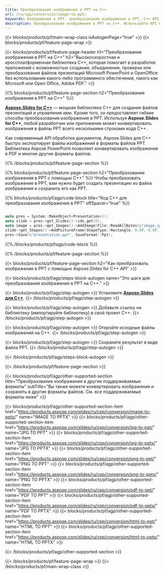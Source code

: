 ```yaml
---
title: Преобразование изображения в PPT на C++
url: /ru/cpp/conversion/image-to-ppt/
keywords: Изображение в PPT, преобразование изображения в PPT, C++ API, библиотека C++, изображение, PPT
description: Преобразование изображения в PPT на C++. Используйте API библиотеки C++ для преобразования файлов изображений в PDF-файлы
---
```


{{< blocks/products/pf/main-wrap-class isAutogenPage="true" >}}
{{< blocks/products/pf/feature-page-wrap >}}

{{< blocks/products/pf/feature-page-header h1="Преобразование изображения в PPT на C++" h2="Высокоскоростная и кроссплатформенная библиотека C++, которая помогает в разработке приложений с возможностью создания, объединения, проверки или преобразования файлов презентаций Microsoft PowerPoint и OpenOffice без использования какого-либо программного обеспечения, такого как Microsoft или Open Office, Adobe PDF." >}}

{{% blocks/products/pf/feature-page-section h2="Преобразование изображения в PPT на C++" %}}

[**Aspose.Slides for C++**](https://products.aspose.com/slides/ru/cpp/) — мощная библиотека C++ для создания файлов презентаций и управления ими. Кроме того, он предоставляет гибкие способы преобразования изображения в PPT. Используя **Aspose.Slides for C++**, любой разработчик или приложение может конвертировать изображения в файлы PPT всего несколькими строками кода C++.

Как современный API обработки документов, Aspose.Slides для C++ быстро экспортирует файлы изображений в форматы файлов PPT. Библиотека Aspose PowerPoint позволяет конвертировать изображения в PDF и многие другие форматы файлов.

{{% /blocks/products/pf/feature-page-section %}}

{{% blocks/products/pf/feature-page-section  h2="Преобразование изображения в PPT с помощью C++" %}}
Чтобы преобразовать изображение в PPT, вам нужно будет создать презентацию из файла изображения и сохранить его как PPT.

{{% blocks/products/pf/agp/code-block title="Код C++ для преобразования изображения в PPT" offSpacer="true" %}}

```cpp

auto pres = System::MakeObject<Presentation>();
auto slide = pres->get_Slides()->idx_get(0);
auto image = pres->get_Images()->AddImage(File::ReadAllBytes(u"image.jpg"));
slide->get_Shapes()->AddPictureFrame(ShapeType::Rectangle, 0.0f, 0.0f, 720.0f, 540.0f, image);
pres->Save(u"presentation.ppt", SaveFormat::Ppt);

```

{{% /blocks/products/pf/agp/code-block %}}

{{% /blocks/products/pf/feature-page-section %}}

{{< blocks/products/pf/feature-page-section  h2="Как преобразовать изображение в PPT с помощью Aspose.Slides for C++ API" >}}

{{< blocks/products/pf/agp/steps-block-autogen name="Это шаги для преобразования изображения в PPT на C++." >}}

{{< blocks/products/pf/agp/step-autogen >}}
Установите [**Aspose.Slides для C++**](https://products.aspose.com/slides/ru/cpp/).
{{< /blocks/products/pf/agp/step-autogen >}}

{{< blocks/products/pf/agp/step-autogen >}}
Добавьте ссылку на библиотеку (импортируйте библиотеку) в свой проект C++.
{{< /blocks/products/pf/agp/step-autogen >}}

{{< blocks/products/pf/agp/step-autogen >}}
Откройте исходные файлы изображений на C++.
{{< /blocks/products/pf/agp/step-autogen >}}

{{< blocks/products/pf/agp/step-autogen >}}
Сохраните результат в виде файла PPT.
{{< /blocks/products/pf/agp/step-autogen >}}

{{< /blocks/products/pf/agp/steps-block-autogen >}}

{{< /blocks/products/pf/feature-page-section >}}

{{< blocks/products/pf/agp/other-supported-section title="Преобразование изображения в другие поддерживаемые форматы" subTitle="Вы также можете конвертировать изображения и сохранять в другие форматы файлов. См. все поддерживаемые форматы ниже" >}}

{{< blocks/products/pf/agp/other-supported-section-item href="https://products.aspose.com/slides/ru/cpp/conversion/image-to-pptx/" name="IMAGE TO PPTX" >}}
{{< blocks/products/pf/agp/other-supported-section-item href="https://products.aspose.com/slides/ru/cpp/conversion/jpg-to-ppt/" name="JPG TO PPT" >}}
{{< blocks/products/pf/agp/other-supported-section-item href="https://products.aspose.com/slides/ru/cpp/conversion/jpg-to-pptx/" name="JPG TO PPTX" >}}
{{< blocks/products/pf/agp/other-supported-section-item href="https://products.aspose.com/slides/ru/cpp/conversion/png-to-ppt/" name="PNG TO PPT" >}}
{{< blocks/products/pf/agp/other-supported-section-item href="https://products.aspose.com/slides/ru/cpp/conversion/png-to-pptx/" name="PNG TO PPTX" >}}
{{< blocks/products/pf/agp/other-supported-section-item href="https://products.aspose.com/slides/ru/cpp/conversion/pdf-to-ppt/" name="PDF TO PPT" >}}
{{< blocks/products/pf/agp/other-supported-section-item href="https://products.aspose.com/slides/ru/cpp/conversion/pdf-to-pptx/" name="PDF TO PPTX" >}}
{{< blocks/products/pf/agp/other-supported-section-item href="https://products.aspose.com/slides/ru/cpp/conversion/html-to-ppt/" name="HTML TO PPT" >}}
{{< blocks/products/pf/agp/other-supported-section-item href="https://products.aspose.com/slides/ru/cpp/conversion/html-to-pptx/" name="HTML TO PPTX" >}}


{{< /blocks/products/pf/agp/other-supported-section >}}

{{< /blocks/products/pf/feature-page-wrap >}}
{{< /blocks/products/pf/main-wrap-class >}}